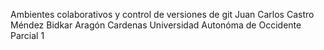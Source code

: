 Ambientes colaborativos y control de versiones de git
Juan Carlos Castro Méndez 
Bidkar Aragón Cardenas
Universidad Autonóma de Occidente
Parcial 1
